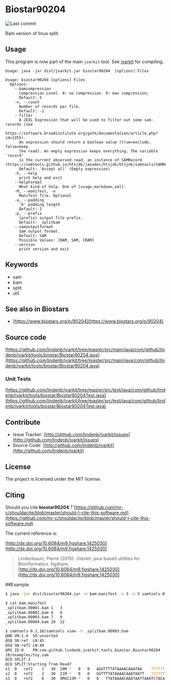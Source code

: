 # Biostar90204

![Last commit](https://img.shields.io/github/last-commit/lindenb/jvarkit.png)

Bam version of linux split.


## Usage


This program is now part of the main `jvarkit` tool. See [jvarkit](JvarkitCentral.md) for compiling.


```
Usage: java -jar dist/jvarkit.jar biostar90204  [options] Files

Usage: biostar90204 [options] Files
  Options:
    --bamcompression
      Compression Level. 0: no compression. 9: max compression;
      Default: 5
    -n, --count
      Number of records per file.
      Default: -1
    --filter
      A JEXL Expression that will be used to filter out some sam-records (see 
      https://software.broadinstitute.org/gatk/documentation/article.php?id=1255). 
      An expression should return a boolean value (true=exclude, false=keep 
      the read). An empty expression keeps everything. The variable 'record' 
      is the current observed read, an instance of SAMRecord (https://samtools.github.io/htsjdk/javadoc/htsjdk/htsjdk/samtools/SAMRecord.html).
      Default: 'Accept all' (Empty expression)
    -h, --help
      print help and exit
    --helpFormat
      What kind of help. One of [usage,markdown,xml].
    -M, --manifest, -o
      Manifest file. Optional
    -a, --padding
      '0' padding length
      Default: 2
    -p, --prefix
      (prefix) output file prefix.
      Default: _splitbam
    --samoutputformat
      Sam output format.
      Default: SAM
      Possible Values: [BAM, SAM, CRAM]
    --version
      print version and exit

```


## Keywords

 * sam
 * bam
 * split
 * util



## See also in Biostars

 * [https://www.biostars.org/p/90204](https://www.biostars.org/p/90204)


## Source code 

[https://github.com/lindenb/jvarkit/tree/master/src/main/java/com/github/lindenb/jvarkit/tools/biostar/Biostar90204.java](https://github.com/lindenb/jvarkit/tree/master/src/main/java/com/github/lindenb/jvarkit/tools/biostar/Biostar90204.java)

### Unit Tests

[https://github.com/lindenb/jvarkit/tree/master/src/test/java/com/github/lindenb/jvarkit/tools/biostar/Biostar90204Test.java](https://github.com/lindenb/jvarkit/tree/master/src/test/java/com/github/lindenb/jvarkit/tools/biostar/Biostar90204Test.java)


## Contribute

- Issue Tracker: [http://github.com/lindenb/jvarkit/issues](http://github.com/lindenb/jvarkit/issues)
- Source Code: [http://github.com/lindenb/jvarkit](http://github.com/lindenb/jvarkit)

## License

The project is licensed under the MIT license.

## Citing

Should you cite **biostar90204** ? [https://github.com/mr-c/shouldacite/blob/master/should-I-cite-this-software.md](https://github.com/mr-c/shouldacite/blob/master/should-I-cite-this-software.md)

The current reference is:

[http://dx.doi.org/10.6084/m9.figshare.1425030](http://dx.doi.org/10.6084/m9.figshare.1425030)

> Lindenbaum, Pierre (2015): JVarkit: java-based utilities for Bioinformatics. figshare.
> [http://dx.doi.org/10.6084/m9.figshare.1425030](http://dx.doi.org/10.6084/m9.figshare.1425030)


##Example

```bash
$ java -jar dist/biostar90204.jar -m bam.manifest -n 3 -a 5 samtools-0.1.18/examples/toy.sam

$ cat bam.manifest
_splitbam.00001.bam	1	3
_splitbam.00002.bam	4	6
_splitbam.00003.bam	7	9
_splitbam.00004.bam	10	12

$ samtools-0.1.18/samtools view -h _splitbam.00003.bam 
@HD	VN:1.4	SO:unsorted
@SQ	SN:ref	LN:45
@SQ	SN:ref2	LN:40
@PG	ID:0	PN:com.github.lindenb.jvarkit.tools.biostar.Biostar90204	VN:7e17f8bd273cf081d4415bc4f579cd34e2c681d1	CL:-m bam.manifest -n 3 -a 5 samtools-0.1.
18/examples/toy.sam
@CO	SPLIT:3
@CO	SPLIT:Starting from Read7
x1	0	ref2	1	30	20M	*	0	0	AGGTTTTATAAAACAAATAA	????????????????????
x2	0	ref2	2	30	21M	*	0	0	GGTTTTATAAAACAAATAATT	?????????????????????
x3	0	ref2	6	30	9M4I13M	*	0	0	TTATAAAACAAATAATTAAGTCTACA	??????????????????????????
```


